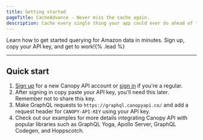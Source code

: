```yaml
---
title: Getting started
pageTitle: CacheAdvance - Never miss the cache again.
description: Cache every single thing your app could ever do ahead of time, so your code never even has to run at all.
---
```


Learn how to get started querying for Amazon data in minutes. Sign up, copy your API key, and get to work!{% .lead %}

---

## Quick start

1. [Sign up](https://www.canopyapi.co/signup) for a new Canopy API account or [sign in](https://www.canopyapi.co/signin) if you're a regular.
1. After signing in copy paste your API key, you'll need this later. Remember not to share this key.
1. Make GraphQL requests to `https://graphql.canopyapi.co/` and add a request header for `CANOPY-API-KEY` using your API key.
1. Check out our examples for more details integrating Canopy API with popular libraries such as GraphQL Yoga, Apollo Server, GraphQL Codegen, and Hoppscotch.
